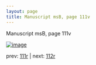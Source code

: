 ```yaml
---
layout: page
title: Manuscript msB, page 111v
---
```


Manuscript msB, page 111v

[![image](http://www.homermultitext.org/iipsrv?OBJ=IIP,1.0&FIF=/project/homer/pyramidal/deepzoom/hmt/vbbifolio/v1/vb_111v_112r.tif&WID=100&CVT=JPEG)](http://www.homermultitext.org/ict2/?urn=urn:cite2:hmt:vbbifolio.v1:vb_111v_112r)

prev:  [111r](../111r) | next:  [112r](../112r)

